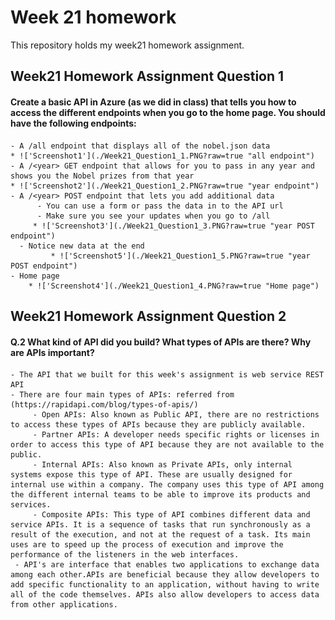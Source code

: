 # Week 21 homework
 This repository holds my week21  homework assignment.
 
## Week21 Homework Assignment Question 1
 #### Create a basic API in Azure (as we did in class) that tells you how to access the different endpoints when you go to the home page. You should have the following endpoints:
    - A /all endpoint that displays all of the nobel.json data
	* !['Screenshot1'](./Week21_Question1_1.PNG?raw=true "all endpoint")
    - A /<year> GET endpoint that allows for you to pass in any year and shows you the Nobel prizes from that year
	* !['Screenshot2'](./Week21_Question1_2.PNG?raw=true "year endpoint")
    - A /<year> POST endpoint that lets you add additional data
          - You can use a form or pass the data in to the API url
          - Make sure you see your updates when you go to /all
  	     * !['Screenshot3'](./Week21_Question1_3.PNG?raw=true "year POST endpoint")
	  - Notice new data at the end
    	     * !['Screenshot5'](./Week21_Question1_5.PNG?raw=true "year POST endpoint")
    - Home page
        * !['Screenshot4'](./Week21_Question1_4.PNG?raw=true "Home page")

## Week21 Homework Assignment Question 2
#### Q.2 What kind of API did you build? What types of APIs are there? Why are APIs important?
    - The API that we built for this week's assignment is web service REST API
    - There are four main types of APIs: referred from (https://rapidapi.com/blog/types-of-apis/)
         - Open APIs: Also known as Public API, there are no restrictions to access these types of APIs because they are publicly available.
         - Partner APIs: A developer needs specific rights or licenses in order to access this type of API because they are not available to the public.
         - Internal APIs: Also known as Private APIs, only internal systems expose this type of API. These are usually designed for internal use within a company. The company uses this type of API among the different internal teams to be able to improve its products and services.
         - Composite APIs: This type of API combines different data and service APIs. It is a sequence of tasks that run synchronously as a result of the execution, and not at the request of a task. Its main uses are to speed up the process of execution and improve the performance of the listeners in the web interfaces.
     - API's are interface that enables two applications to exchange data among each other.APIs are beneficial because they allow developers to add specific functionality to an application, without having to write all of the code themselves. APIs also allow developers to access data from other applications.